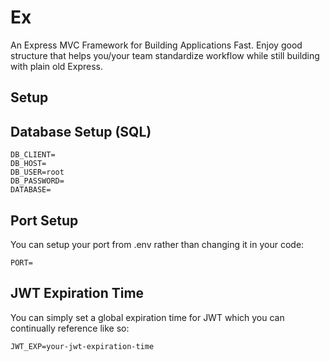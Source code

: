 # Ex
An Express MVC Framework for Building Applications Fast. Enjoy good structure that helps you/your
team standardize workflow while still building with plain old Express.

## Setup

## Database Setup (SQL)
```
DB_CLIENT=
DB_HOST=
DB_USER=root
DB_PASSWORD=
DATABASE=
```

## Port Setup
You can setup your port from .env rather than changing it in your code:

```
PORT=
```

## JWT Expiration Time
You can simply set a global expiration time for JWT which you can continually reference like so:

```
JWT_EXP=your-jwt-expiration-time
```
